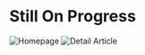 # Still On Progress
![Homepage]([URL](https://imageupload.io/ib/cifJXo7BNYO5ZE0_1694660252.png)https://imageupload.io/ib/cifJXo7BNYO5ZE0_1694660252.png)
![Detail Article]([URL]([https://imageupload.io/ib/cifJXo7BNYO5ZE0_1694660252.png)https://imageupload.io/ib/cifJXo7BNYO5ZE0_1694660252.png](https://imageupload.io/ib/3t0VxKE77DyM1AV_1694660302.png)https://imageupload.io/ib/3t0VxKE77DyM1AV_1694660302.png)

